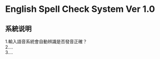 <h1>English Spell Check System Ver 1.0</h1>
<h2>系統说明</h2>
1.輸入語音系統會自動辨識是否發音正確？<br>
2....<br>
3....<br>

